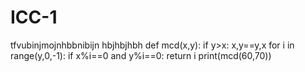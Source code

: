 # ICC-1 
tfvubinjmojnhbbnibijn
hbjhbjhbh
def mcd(x,y):
    if y>x:
        x,y==y,x
    for i in range(y,0,-1):
        if x%i==0 and y%i==0:
         return i
print(mcd(60,70))
